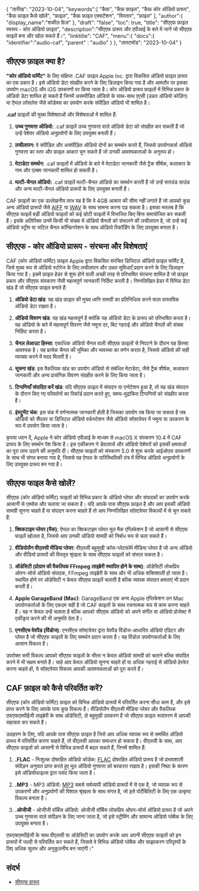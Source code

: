 {
"तारीख": "2023-10-04",
   "keywords":[
"कैफ़",
"कैफ़ फ़ाइल",
"कैफ़ कोर ऑडियो प्रारूप",
"कैफ़ फ़ाइल कैसे खोलें",
"फ़ाइल",
"कैफ़ फ़ाइल एक्सटेंशन",
"विस्तार",
"फ़ाइल"
],
   "author":{
"display_name":"शकील फ़ैज़"
},
"draft": "false",
"toc": true,
"title": "सीएएफ फ़ाइल स्वरूप - कोर ऑडियो फ़ाइल",
   "description":"सीएएफ प्रारूप और एपीआई के बारे में जानें जो सीएएफ फाइलें बना और खोल सकते हैं।",
"linktitle": "CAF",
   "menu":{
      "docs":{
         "identifier":"audio-caf",
"parent" : "audio"
}
},
"लास्टमॉड": "2023-10-04"
}

## सीएएफ फ़ाइल क्या है?

**"कोर ऑडियो फॉर्मेट"** के लिए संक्षिप्त .CAF फ़ाइल Apple Inc. द्वारा विकसित ऑडियो फ़ाइल प्रारूप का एक प्रकार है। इसे ऑडियो डेटा संग्रहीत करने के लिए डिज़ाइन किया गया है और आमतौर पर इसका उपयोग macOS और iOS उपकरणों पर किया जाता है। कोर ऑडियो प्रारूप फ़ाइलों में विभिन्न प्रकार के ऑडियो डेटा शामिल हो सकते हैं जिनमें असम्पीडित ऑडियो के साथ-साथ एएसी (उन्नत ऑडियो कोडिंग) या ऐप्पल लॉसलेस जैसे कोडेक्स का उपयोग करके संपीड़ित ऑडियो भी शामिल है।

**.caf** फ़ाइलों की मुख्य विशेषताओं और विशेषताओं में शामिल हैं:

1. **उच्च गुणवत्ता ऑडियो:** .caf फ़ाइलें उच्च गुणवत्ता वाले ऑडियो डेटा को संग्रहीत कर सकती हैं जो उन्हें पेशेवर ऑडियो अनुप्रयोगों के लिए उपयुक्त बनाती हैं।

2. **लचीलापन:** वे संपीड़ित और असंपीड़ित ऑडियो दोनों का समर्थन करते हैं, जिससे उपयोगकर्ता ऑडियो गुणवत्ता का स्तर और फ़ाइल आकार चुन सकते हैं जो उनकी आवश्यकताओं के अनुरूप हो।

3. **मेटाडेटा समर्थन:** .caf फ़ाइलों में ऑडियो के बारे में मेटाडेटा जानकारी जैसे ट्रैक शीर्षक, कलाकार के नाम और एल्बम जानकारी शामिल हो सकती है।

4. **मल्टी-चैनल ऑडियो:** .caf फ़ाइलें मल्टी-चैनल ऑडियो का समर्थन करती हैं जो उन्हें सराउंड साउंड और अन्य मल्टी-चैनल ऑडियो प्रारूपों के लिए उपयुक्त बनाती हैं।

CAF फ़ाइलों का एक उल्लेखनीय लाभ यह है कि वे 4GB आकार की सीमा नहीं लगाते हैं जो आपको कुछ अन्य ऑडियो प्रारूपों जैसे [AIFF](/hi/audio/aiff/) या [WAV](/hi/audio/wav/) के साथ सामना करना पड़ सकता है। इसका मतलब है कि सीएएफ फाइलें बड़ी ऑडियो फाइलों को कई छोटी फाइलों में विभाजित किए बिना समायोजित कर सकती हैं। इसके अतिरिक्त उनमें किसी भी संख्या में ऑडियो चैनलों को संभालने की लचीलापन है, जो उन्हें कई ऑडियो स्ट्रीम या जटिल चैनल कॉन्फ़िगरेशन के साथ ऑडियो रिकॉर्डिंग के लिए उपयुक्त बनाता है।

## सीएएफ - कोर ऑडियो प्रारूप - संरचना और विशेषताएं

CAF (कोर ऑडियो फॉर्मेट) फ़ाइल Apple द्वारा विकसित संरचित डिजिटल ऑडियो फ़ाइल फॉर्मेट है, जिसे मुख्य रूप से ऑडियो स्टोरेज के लिए लचीलापन और उन्नत सुविधाएँ प्रदान करने के लिए डिज़ाइन किया गया है। इसमें फ़ाइल हेडर से शुरू होने वाली अच्छी तरह से परिभाषित संरचना शामिल है जो फ़ाइल प्रकार और सीएएफ संस्करण जैसी महत्वपूर्ण जानकारी निर्दिष्ट करती है। निम्नलिखित हेडर में विभिन्न डेटा खंड हैं जो सीएएफ फ़ाइल बनाते हैं:

1. **ऑडियो डेटा खंड**: यह खंड फ़ाइल की मुख्य ध्वनि सामग्री का प्रतिनिधित्व करने वाला वास्तविक ऑडियो डेटा रखता है।
    












2. **ऑडियो विवरण खंड**: यह खंड महत्वपूर्ण है क्योंकि यह ऑडियो डेटा के प्रारूप को परिभाषित करता है। यह ऑडियो के बारे में महत्वपूर्ण विवरण जैसे नमूना दर, बिट गहराई और ऑडियो चैनलों की संख्या निर्दिष्ट करता है।
    












3. **चैनल लेआउट हिस्सा**: एकाधिक ऑडियो चैनल वाली सीएएफ फ़ाइलों से निपटने के दौरान यह हिस्सा आवश्यक है। यह प्रत्येक चैनल की भूमिका और व्यवस्था का वर्णन करता है, जिससे ऑडियो की सही व्याख्या करने में मदद मिलती है।
    












4. **सूचना खंड**: इस वैकल्पिक खंड का उपयोग ऑडियो से संबंधित मेटाडेटा, जैसे ट्रैक शीर्षक, कलाकार जानकारी और अन्य प्रासंगिक विवरण संग्रहीत करने के लिए किया जाता है।
    












5. **टिप्पणियाँ संपादित करें खंड**: यदि सीएएफ फ़ाइल में संपादन या एनोटेशन हुआ है, तो यह खंड संपादन के दौरान किए गए परिवर्तनों का रिकॉर्ड प्रदान करते हुए, समय-मुद्रांकित टिप्पणियों को संग्रहीत करता है।
    












6. **इंस्ट्रूमेंट चंक**: इस चंक में वर्णनात्मक जानकारी होती है जिसका उपयोग तब किया जा सकता है जब ऑडियो को सैंपलर या डिजिटल ऑडियो वर्कस्टेशन जैसे ऑडियो सॉफ़्टवेयर में नमूना या उपकरण के रूप में उपयोग किया जाता है।
    













कृपया ध्यान दें, Apple ने कोर ऑडियो एपीआई के माध्यम से macOS X संस्करण 10.4 में CAF प्रारूप के लिए समर्थन पेश किया है। इस एकीकरण ने डेवलपर्स और ऑडियो पेशेवरों को इसकी क्षमताओं का पूरा लाभ उठाने की अनुमति दी। सीएएफ फाइलों को संस्करण 5.0 से शुरू करके आईओएस उपकरणों के साथ भी संगत बनाया गया है, जिससे यह ऐप्पल के पारिस्थितिकी तंत्र में विभिन्न ऑडियो अनुप्रयोगों के लिए उपयुक्त प्रारूप बन गया है।

## सीएएफ फाइल कैसे खोलें?

सीएएफ (कोर ऑडियो फॉर्मेट) फाइलों को विभिन्न प्रकार के ऑडियो प्लेयर और संपादकों का उपयोग करके आसानी से एक्सेस और चलाया जा सकता है। यदि आपके पास सीएएफ फ़ाइल है और आप इसकी ऑडियो सामग्री सुनना चाहते हैं या संपादन करना चाहते हैं तो आप निम्नलिखित सॉफ़्टवेयर विकल्पों में से चुन सकते हैं:

1. **क्विकटाइम प्लेयर (मैक)**: ऐप्पल का क्विकटाइम प्लेयर मूल मैक एप्लिकेशन है जो आसानी से सीएएफ फाइलें खोलता है, जिससे आप उनकी ऑडियो सामग्री को निर्बाध रूप से चला सकते हैं।
    












2. **वीडियोलैन वीएलसी मीडिया प्लेयर**: वीएलसी बहुमुखी क्रॉस-प्लेटफॉर्म मीडिया प्लेयर है जो अन्य ऑडियो और वीडियो प्रारूपों की विस्तृत श्रृंखला के साथ सीएएफ फाइलों को संभाल सकता है।
    












3. **ऑडेसिटी (प्रोग्राम की वैकल्पिक FFmpeg लाइब्रेरी स्थापित होने के साथ)**: ऑडेसिटी लोकप्रिय ओपन-सोर्स ऑडियो संपादक, FFmpeg लाइब्रेरी के साथ और भी अधिक शक्तिशाली हो जाता है। स्थापित होने पर ऑडेसिटी न केवल सीएएफ फ़ाइलें चलाती है बल्कि व्यापक संपादन क्षमताएं भी प्रदान करती है।
    












4. **Apple GarageBand (Mac)**: GarageBand एक अन्य Apple एप्लिकेशन उन Mac उपयोगकर्ताओं के लिए एकदम सही है जो CAF फ़ाइलों के साथ रचनात्मक रूप से काम करना चाहते हैं। यह न केवल उन्हें चलाता है बल्कि आपको सीएएफ ऑडियो को अपने संगीत या ऑडियो प्रोजेक्ट में एकीकृत करने की भी अनुमति देता है।
    












5. **एनसीएच वेवपैड (विंडोज)**: एनसीएच सॉफ्टवेयर द्वारा वेवपैड विंडोज-आधारित ऑडियो एडिटर और प्लेयर है जो सीएएफ फाइलों के लिए समर्थन प्रदान करता है। यह विंडोज़ उपयोगकर्ताओं के लिए आसान विकल्प है।
    













उपरोक्त सभी विकल्प आपको सीएएफ फाइलों के भीतर न केवल ऑडियो सामग्री को चलाने बल्कि संपादित करने में भी सक्षम बनाते हैं। चाहे आप केवल ऑडियो सुनना चाहते हों या अधिक गहराई से ऑडियो हेरफेर करना चाहते हों, ये सॉफ़्टवेयर विकल्प आपकी आवश्यकताओं को पूरा करते हैं।

## CAF फ़ाइल को कैसे परिवर्तित करें?

सीएएफ (कोर ऑडियो फॉर्मेट) फ़ाइल को विभिन्न ऑडियो प्रारूपों में परिवर्तित करना सीधा काम है, और इसे प्राप्त करने के लिए आपके पास कुछ विकल्प हैं। वीडियोलैन वीएलसी मीडिया प्लेयर और वैकल्पिक एफएफएमपीईजी लाइब्रेरी के साथ ऑडेसिटी, दो बहुमुखी उपकरण हैं जो सीएएफ फ़ाइल रूपांतरण में आपकी सहायता कर सकते हैं।

उदाहरण के लिए, यदि आपके पास सीएएफ फ़ाइल है जिसे आप अधिक व्यापक रूप से समर्थित ऑडियो प्रारूप में परिवर्तित करना चाहते हैं, तो वीएलसी आपका समाधान हो सकता है। वीएलसी के साथ, आप सीएएफ फाइलों को आसानी से विभिन्न प्रारूपों में बदल सकते हैं, जिनमें शामिल हैं:

1. **.FLAC** - निःशुल्क दोषरहित ऑडियो कोडेक: [FLAC](/hi/audio/flac) दोषरहित ऑडियो प्रारूप है जो प्रभावशाली संपीड़न अनुपात प्राप्त करते हुए मूल ऑडियो गुणवत्ता को बरकरार रखता है। इसकी निष्ठा के कारण इसे ऑडियोफाइल्स द्वारा पसंद किया जाता है।

2. **.MP3** - MP3 ऑडियो: [MP3](/hi/audio/mp3/) सबसे सर्वव्यापी ऑडियो प्रारूपों में से एक है, जो व्यापक रूप से उपकरणों और अनुप्रयोगों की विशाल श्रृंखला के साथ संगत है, जो इसे पोर्टेबिलिटी के लिए एक उत्कृष्ट विकल्प बनाता है।

3. **.ओजीजी** - ओजीजी वॉर्बिस ऑडियो: ओजीजी वॉर्बिस लोकप्रिय ओपन-सोर्स ऑडियो प्रारूप है जो अपने उच्च गुणवत्ता वाले संपीड़न के लिए जाना जाता है, जो इसे स्ट्रीमिंग और सामान्य ऑडियो प्लेबैक के लिए उपयुक्त बनाता है।
   


एफएफएमपीईजी के साथ वीएलसी या ऑडेसिटी का उपयोग करके आप अपनी सीएएफ फाइलों को इन प्रारूपों में जल्दी से परिवर्तित कर सकते हैं, जिससे वे विभिन्न ऑडियो प्लेबैक और साझाकरण परिदृश्यों के लिए अधिक सुलभ और अनुकूलनीय बन जाएंगी।"

## संदर्भ
* [सीएएफ प्रारूप](https://developer.apple.com/library/archive/documentation/MusicAudio/Reference/CAFSpec/CAF_spec/CAF_spec.html)

